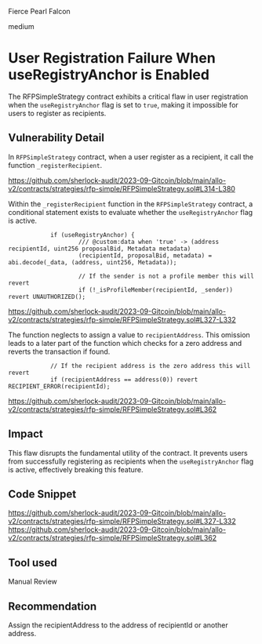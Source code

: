 Fierce Pearl Falcon

medium

# User Registration Failure When useRegistryAnchor is Enabled

The RFPSimpleStrategy contract exhibits a critical flaw in user registration when the `useRegistryAnchor` flag is set to `true`, making it impossible for users to register as recipients.

## Vulnerability Detail

In `RFPSimpleStrategy` contract, when a user register as a recipient, it call the function `_registerRecipient`. 


https://github.com/sherlock-audit/2023-09-Gitcoin/blob/main/allo-v2/contracts/strategies/rfp-simple/RFPSimpleStrategy.sol#L314-L380

Within the `_registerRecipient` function in the `RFPSimpleStrategy` contract, a conditional statement exists to evaluate whether the `useRegistryAnchor` flag is active.

                if (useRegistryAnchor) {        
                        /// @custom:data when 'true' -> (address recipientId, uint256 proposalBid, Metadata metadata)
                        (recipientId, proposalBid, metadata) = abi.decode(_data, (address, uint256, Metadata));

                        // If the sender is not a profile member this will revert
                        if (!_isProfileMember(recipientId, _sender)) revert UNAUTHORIZED();

https://github.com/sherlock-audit/2023-09-Gitcoin/blob/main/allo-v2/contracts/strategies/rfp-simple/RFPSimpleStrategy.sol#L327-L332

The function neglects to assign a value to `recipientAddress`. This omission leads to a later part of the function which checks for a zero address and reverts the transaction if found.

                // If the recipient address is the zero address this will revert
                if (recipientAddress == address(0)) revert RECIPIENT_ERROR(recipientId); 

https://github.com/sherlock-audit/2023-09-Gitcoin/blob/main/allo-v2/contracts/strategies/rfp-simple/RFPSimpleStrategy.sol#L362


## Impact

This flaw disrupts the fundamental utility of the contract. It prevents users from successfully registering as recipients when the `useRegistryAnchor` flag is active, effectively breaking this feature.

## Code Snippet

https://github.com/sherlock-audit/2023-09-Gitcoin/blob/main/allo-v2/contracts/strategies/rfp-simple/RFPSimpleStrategy.sol#L327-L332
https://github.com/sherlock-audit/2023-09-Gitcoin/blob/main/allo-v2/contracts/strategies/rfp-simple/RFPSimpleStrategy.sol#L362

## Tool used

Manual Review

## Recommendation

Assign the recipientAddress to the address of recipientId or another address.
